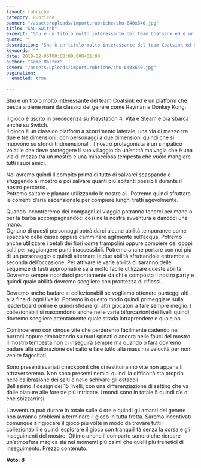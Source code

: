 ```yaml
---
layout: rubriche
category: Rubriche
banner: "/assets/uploads/import.rubriche/shu-640x640.jpg"
title: "Shu Switch"
excerpt: "Shu è un titolo molto interessante del team Coatsink ed è un platform che pesca a piene mani da classici del genere come Rayman e Donkey Kong. Il gioco è uscito in precedenza su Playstation 4, Vita e Steam e ora sbarca anche su Switch. Il gioco è un classico platform a scorrimento laterale, una [&hellip"
quote: ""
description: "Shu è un titolo molto interessante del team Coatsink ed è un platform che pesca a piene mani da classici del genere come Rayman e Donkey Kong. Il gioco è uscito in precedenza su Playstation 4, Vita e Steam e ora sbarca anche su Switch. Il gioco è un classico platform a scorrimento laterale, una [&hellip"
keywords: ""
date: 2018-02-06T00:00:00.000+01:00
author: "Game Master"
cover: "/assets/uploads/import.rubriche/shu-640x640.jpg"
pagination:
  enabled: true

---
```


Shu è un titolo molto interessante del team Coatsink ed è un platform che pesca a piene mani da classici del genere come Rayman e Donkey Kong.

Il gioco è uscito in precedenza su Playstation 4, Vita e Steam e ora sbarca anche su Switch.  
Il gioco è un classico platform a scorrimento laterale, una via di mezzo tra due e tre dimensioni, con personaggi a due dimensioni quindi che si muovono su sfondi tridmensionali. Il nostro protagonista è un simpatico volatile che deve proteggere il suo villaggio da un’entità malvagia che è una via di mezzo tra un mostro e una minacciosa tempesta che vuole mangiare tutti i suoi amici.

Noi avremo quindi il compito prima di tutto di salvarci scappando e sfuggendo al mostro e poi salvare quanti più abitanti possibili durante il nostro percorso.  
Potremo saltare e planare utilizzando le nostre ali. Potremo quindi sfruttare le correnti d’aria ascensionale per compiere lunghi tratti agevolmente.

Quando incontreremo dei compagni di viaggio potranno tenerci per mano o per la barba accompagnandoci così nella nostra avventura e dandoci una mano.  
Ognuno di questi personaggi potrà darci alcune abilità temporanee come spaccare delle casse oppure camminare agilmente sull’acqua. Potremo anche utilizzare i petali dei fiori come trampolini oppure compiere dei doppi salti per raggiungere punti inaccessibili. Potremo anche portare con noi più di un personaggio e quindi alternare le due abilità sfruttandole entrambe a seconda dell’occasione. Per attivare le varie abilità ci saranno delle sequenze di tasti appropriati e sarà molto facile utilizzare queste abilità. Dovremo sempre ricordarci prontamente da chi è composto il nostro party e quindi quale abilità dovremo scegliere con prontezza di riflessi.

Dovremo anche badare ai collezionabili se vogliamo ottenere punteggi alti alla fine di ogni livello. Potremo in questo modo quindi primeggiare sulla leaderboard online e quindi sfidare gli altri giocatori a fare sempre meglio. I collezionabili si nascondono anche nelle varie biforcazioni dei livelli quindi dovremo scegliere attentamente quale strada intraprendere e quale no.

Cominceremo con cinque vite che perderemo facilmente cadendo nei burroni oppure rimbalzando su muri spinati o ancora nelle fauci del mostro. Il mostro tempesta non ci inseguirà sempre ma quando o farà dovremo badare alla calibrazione del salto e fare tutto alla massima velocità per non venire fagocitati.

Sono presenti svariati checkpoint che ci restituiranno vite non appena li attraverseremo. Non sono presenti nemici quindi la difficoltà sta proprio nella calibrazione dei salti e nello schivare gli ostacoli.  
Bellissimo il design dei 15 livelli, con una differenziazione di setting che va dalle pianure alle foreste più intricate. I mondi sono in totale 5 quindi c’è di che sbizzarrirsi.

L’avventura può durare in totale sulle 4 ore e quindi gli amanti del genere non avranno problemi a terminare il gioco in tutta fretta. Saremo incentivati comunque a rigiocare il gioco più volte in modo da trovare tutti i collezionabili e quindi esplorare il gioco con tranquillità senza la corsa e gli inseguimenti del mostro. Ottimo anche il comparto sonoro che ricreare un’atmosfera magica sia nei momenti più calmi che quelli più frenetici di inseguimento. Prezzo contenuto.

 **Voto: 8**